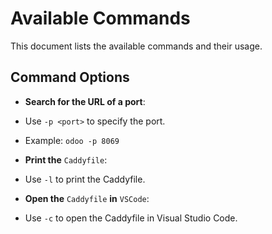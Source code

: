 # Available Commands

This document lists the available commands and their usage.

## Command Options

-  **Search for the URL of a port**: 
  - Use `-p <port>` to specify the port.
  - Example: `odoo -p 8069`

-  **Print the** `Caddyfile`:
  - Use `-l` to print the Caddyfile.

-  **Open the** `Caddyfile` **in** `VSCode`:
  - Use `-c` to open the Caddyfile in Visual Studio Code.